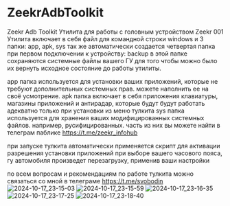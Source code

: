# ZeekrAdbToolkit
Zeekr Adb Toolkit
Утилита для работы с головным устройством Zeekr 001
Утилита включает в себя файл для командной строки windows и 3 папки: app, apk, sys
так же автоматически создается четвертая папка при первом подключении к устройству: backup
в этой папке сохраняются системные файлы вашего ГУ для того чтобы можно было их вернуть исходное состояние до работы утилиты.

app папка используется для установки ваших приложений, которые не требуют дополнительных системных прав. можете наполнить ее на своё усмотрение.
apk папка включает в себя приложения клавиатуры, магазины приложений и антирадар, которые будут будут работать адекватно только при установки из меню тулкита
sys папка используется для хранения ваших модифицированных системных файлов. например, русифицированных. часть из них вы можете найти в телеграм паблике https://t.me/zeekr_infohub

при запуске тулкита автоматически применяется скрипт для активации разрешения установки приложений
при выборе вашего часового пояса, гу автомобиля произведет перезагрузку, применив ваши настройки

по всем вопросам и рекомендациям по работе тулкита можно связаться со мной в телеграме https://t.me/svobodin
![2024-10-17_23-15-03](https://github.com/user-attachments/assets/c9687e14-99f2-4050-a4b8-0ab9abc6d664)
![2024-10-17_23-15-59](https://github.com/user-attachments/assets/0d717bd0-c3cf-4e84-af34-1530cadaf802)
![2024-10-17_23-16-35](https://github.com/user-attachments/assets/8afc4e74-18ed-4bd3-b840-708fe493b255)
![2024-10-17_23-17-25](https://github.com/user-attachments/assets/dda19378-87d9-43ef-89c7-bbba0d4de4c3)
![2024-10-17_23-18-40](https://github.com/user-attachments/assets/9cdc9c5a-e9a8-4df1-a21b-ce34c24feec1)
